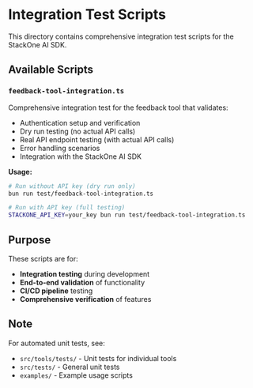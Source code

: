 # Integration Test Scripts

This directory contains comprehensive integration test scripts for the StackOne AI SDK.

## Available Scripts

### `feedback-tool-integration.ts`

Comprehensive integration test for the feedback tool that validates:

- Authentication setup and verification
- Dry run testing (no actual API calls)
- Real API endpoint testing (with actual API calls)
- Error handling scenarios
- Integration with the StackOne AI SDK

**Usage:**

```bash
# Run without API key (dry run only)
bun run test/feedback-tool-integration.ts

# Run with API key (full testing)
STACKONE_API_KEY=your_key bun run test/feedback-tool-integration.ts
```

## Purpose

These scripts are for:

- **Integration testing** during development
- **End-to-end validation** of functionality
- **CI/CD pipeline** testing
- **Comprehensive verification** of features

## Note

For automated unit tests, see:

- `src/tools/tests/` - Unit tests for individual tools
- `src/tests/` - General unit tests
- `examples/` - Example usage scripts
